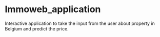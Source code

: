 # Immoweb_application
Interactive application to take the input from the user about property in Belgium and predict the price.
